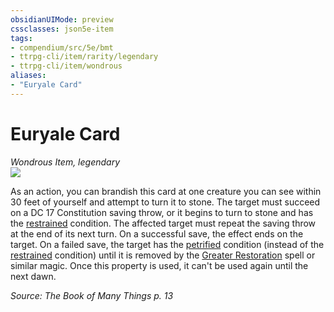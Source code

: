 ```yaml
---
obsidianUIMode: preview
cssclasses: json5e-item
tags:
- compendium/src/5e/bmt
- ttrpg-cli/item/rarity/legendary
- ttrpg-cli/item/wondrous
aliases: 
- "Euryale Card"
---
```

# Euryale Card
*Wondrous Item, legendary*  
![](/3-Mechanics/CLI/decks/img/deck-of-many-things-22-euryale.webp#right)  


As an action, you can brandish this card at one creature you can see within 30 feet of yourself and attempt to turn it to stone. The target must succeed on a DC 17 Constitution saving throw, or it begins to turn to stone and has the [restrained](/3-Mechanics/CLI/rules/conditions.md#restrained) condition. The affected target must repeat the saving throw at the end of its next turn. On a successful save, the effect ends on the target. On a failed save, the target has the [petrified](/3-Mechanics/CLI/rules/conditions.md#petrified) condition (instead of the [restrained](/3-Mechanics/CLI/rules/conditions.md#restrained) condition) until it is removed by the [Greater Restoration](/3-Mechanics/CLI/spells/greater-restoration.md) spell or similar magic. Once this property is used, it can't be used again until the next dawn.

*Source: The Book of Many Things p. 13*